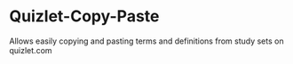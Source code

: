 # Quizlet-Copy-Paste
Allows easily copying and pasting terms and definitions from study sets on quizlet.com
